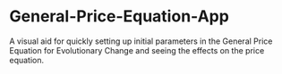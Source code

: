 # General-Price-Equation-App
A visual aid for quickly setting up initial parameters in the General Price Equation for Evolutionary Change and seeing the effects on the price equation.
